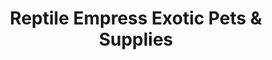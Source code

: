 ---
title: "Reptile Empress Exotic Pets & Supplies"
url: /phoenix/reptile-empress-exotic-pets-und-supplies/
shop: Tiere
---